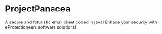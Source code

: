 # ProjectPanacea
A secure and futuristic email client coded in java! Enhace your security with eProtectioneers software solutions!
